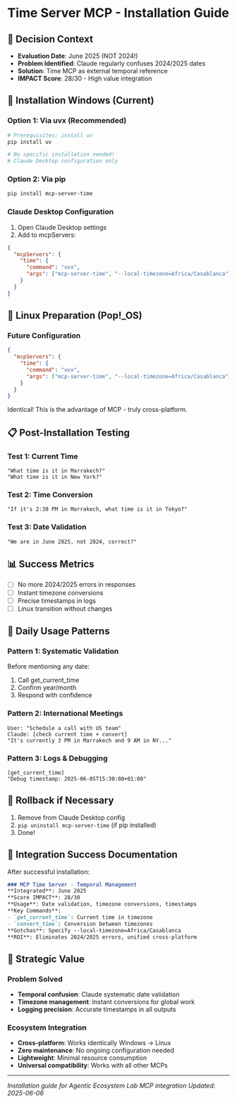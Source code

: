 # Time Server MCP - Installation Guide

## 📅 Decision Context
- **Evaluation Date**: June 2025 (NOT 2024!)
- **Problem Identified**: Claude regularly confuses 2024/2025 dates
- **Solution**: Time MCP as external temporal reference
- **IMPACT Score**: 28/30 - High value integration

## 🔧 Installation Windows (Current)

### Option 1: Via uvx (Recommended)
```bash
# Prerequisites: install uv
pip install uv

# No specific installation needed!
# Claude Desktop configuration only
```

### Option 2: Via pip
```bash
pip install mcp-server-time
```

### Claude Desktop Configuration
1. Open Claude Desktop settings
2. Add to mcpServers:

```json
{
  "mcpServers": {
    "time": {
      "command": "uvx",
      "args": ["mcp-server-time", "--local-timezone=Africa/Casablanca"]
    }
  }
}
```

## 🐧 Linux Preparation (Pop!_OS)

### Future Configuration
```json
{
  "mcpServers": {
    "time": {
      "command": "uvx",
      "args": ["mcp-server-time", "--local-timezone=Africa/Casablanca"]
    }
  }
}
```

Identical! This is the advantage of MCP - truly cross-platform.

## 📋 Post-Installation Testing

### Test 1: Current Time
```
"What time is it in Marrakech?"
"What time is it in New York?"
```

### Test 2: Time Conversion
```
"If it's 2:30 PM in Marrakech, what time is it in Tokyo?"
```

### Test 3: Date Validation
```
"We are in June 2025, not 2024, correct?"
```

## 📊 Success Metrics

- [ ] No more 2024/2025 errors in responses
- [ ] Instant timezone conversions
- [ ] Precise timestamps in logs
- [ ] Linux transition without changes

## 🔄 Daily Usage Patterns

### Pattern 1: Systematic Validation
Before mentioning any date:
1. Call get_current_time
2. Confirm year/month
3. Respond with confidence

### Pattern 2: International Meetings
```
User: "Schedule a call with US team"
Claude: [check current time + convert] 
"It's currently 3 PM in Marrakech and 9 AM in NY..."
```

### Pattern 3: Logs & Debugging
```
[get_current_time]
"Debug timestamp: 2025-06-05T15:30:00+01:00"
```

## 🚨 Rollback if Necessary

1. Remove from Claude Desktop config
2. `pip uninstall mcp-server-time` (if pip installed)
3. Done!

## 📝 Integration Success Documentation

After successful installation:

```markdown
### MCP Time Server - Temporal Management
**Integrated**: June 2025
**Score IMPACT**: 28/30
**Usage**: Date validation, timezone conversions, timestamps
**Key Commands**: 
- `get_current_time`: Current time in timezone
- `convert_time`: Conversion between timezones
**Gotchas**: Specify --local-timezone=Africa/Casablanca
**ROI**: Eliminates 2024/2025 errors, unified cross-platform
```

## 🎯 Strategic Value

### Problem Solved
- **Temporal confusion**: Claude systematic date validation
- **Timezone management**: Instant conversions for global work
- **Logging precision**: Accurate timestamps in all outputs

### Ecosystem Integration
- **Cross-platform**: Works identically Windows → Linux
- **Zero maintenance**: No ongoing configuration needed
- **Lightweight**: Minimal resource consumption
- **Universal compatibility**: Works with all other MCPs

---

*Installation guide for Agentic Ecosystem Lab MCP integration*
*Updated: 2025-06-06*